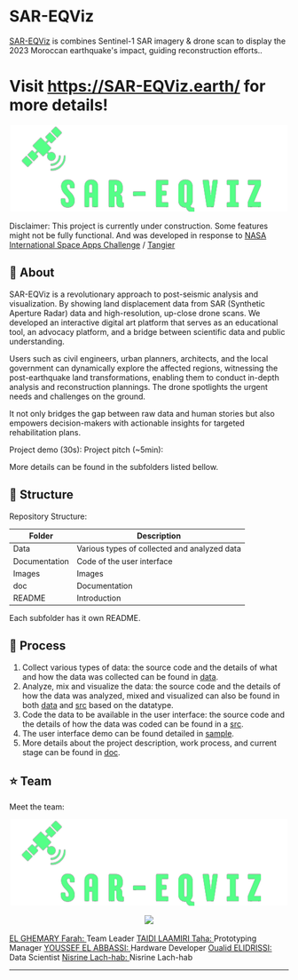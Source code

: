 # SAR-EQViz
<a href="https://www.SAR-EQViz.earth">SAR-EQViz</a> is combines Sentinel-1 SAR imagery & drone scan to display the 2023 Moroccan earthquake's impact, guiding reconstruction efforts..

# Visit https://SAR-EQViz.earth/ for more details!

<p align="center">
  <img width="500" height="" src="https://github.com/DexterTaha/SAR-EQViz/blob/main/Images/Project%20Logo.png">
</p>

Disclaimer: This project is currently under construction. Some features might not be fully functional. And was developed in response to <a href="https://www.spaceappschallenge.org/2023/challenges/create-a-work-of-sart-synthetic-aperture-radar-art/">NASA International Space Apps Challenge</a> / <a href="https://www.spaceappschallenge.org/2023/locations/tangier/">Tangier</a>

## :pushpin: About
SAR-EQViz is a revolutionary approach to post-seismic analysis and visualization. By showing land displacement data from SAR (Synthetic Aperture Radar) data and high-resolution, up-close drone scans. We developed an interactive digital art platform that serves as an educational tool, an advocacy platform, and a bridge between scientific data and public understanding.

Users such as civil engineers, urban planners, architects, and the local government can dynamically explore the affected regions, witnessing the post-earthquake land transformations, enabling them to conduct in-depth analysis and reconstruction plannings. The drone spotlights the urgent needs and challenges on the ground. 

It not only bridges the gap between raw data and human stories but also empowers decision-makers with actionable insights for targeted rehabilitation plans.


Project demo (30s):  Project pitch (~5min): 

More details can be found in the subfolders listed bellow.


## :pushpin: Structure
Repository Structure:

| Folder        | Description      |
| ------------- |-------------|
| Data       | Various types of collected and analyzed data  |
| Documentation     | Code of the user interface    |
| Images  |  Images     |
| doc |   Documentation    |
| README |  Introduction     |

Each subfolder has it own README.

## :pushpin: Process

1. Collect various types of data: the source code and the details of what and how the data was collected can be found in <a href="https://github.com/usmhic/Warmning/blob/main/data/">data</a>.
2. Analyze, mix and visualize the data: the source code and the details of how the data was analyzed, mixed and visualized can also be found in both <a href="https://github.com/usmhic/Warmning/blob/main/data">data</a> and <a href="https://github.com/usmhic/Warmning/blob/main/src/">src</a> based on the datatype.
3. Code the data to be available in the user interface: the source code and the details of how the data was coded can be found in a <a href="https://github.com/usmhic/Warmning/blob/main/src">src</a>.
4. The user interface demo can be found detailed in <a href="https://github.com/usmhic/Warmning/blob/main/sample">sample</a>.
5. More details about the project description, work process, and current stage can be found in <a href="https://github.com/usmhic/Warmning/blob/main/doc">doc</a>.

## :star: Team
Meet the team:
<p align="center">
  <img width="500" height="" src="https://github.com/DexterTaha/SAR-EQViz/blob/main/Images/Project%20Logo.png">
</p>
<p align="center">
  <img width="500" height="" src="https://github.com/DexterTaha/SAR-EQViz/blob/main/Images/Team%20Pic.JPG">
</p>
<a href="https://www.linkedin.com/in/farahelghemary/">EL GHEMARY Farah: </a>Team Leader
<a href="https://www.linkedin.com/in/taha-taidi-laamiri/">TAIDI LAAMIRI Taha: </a>Prototyping Manager
<a href="https://www.linkedin.com/in/youssef-el-abbassi/">YOUSSEF EL ABBASSI: </a>Hardware Developer
<a href="https://www.linkedin.com/in/oualid-elidrissi/">Oualid ELIDRISSI: </a>Data Scientist
<a href="">Nisrine Lach-hab: </a>Nisrine Lach-hab


--------


